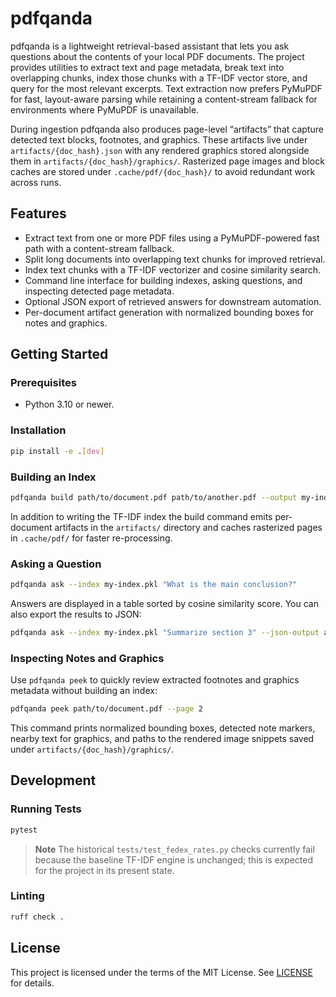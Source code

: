 # pdfqanda

pdfqanda is a lightweight retrieval-based assistant that lets you ask questions about the
contents of your local PDF documents. The project provides utilities to extract text and page
metadata, break text into overlapping chunks, index those chunks with a TF-IDF vector store, and
query for the most relevant excerpts. Text extraction now prefers PyMuPDF for fast, layout-aware
parsing while retaining a content-stream fallback for environments where PyMuPDF is unavailable.

During ingestion pdfqanda also produces page-level “artifacts” that capture detected text blocks,
footnotes, and graphics. These artifacts live under `artifacts/{doc_hash}.json` with any rendered
graphics stored alongside them in `artifacts/{doc_hash}/graphics/`. Rasterized page images and block
caches are stored under `.cache/pdf/{doc_hash}/` to avoid redundant work across runs.

## Features

- Extract text from one or more PDF files using a PyMuPDF-powered fast path with a content-stream
  fallback.
- Split long documents into overlapping text chunks for improved retrieval.
- Index text chunks with a TF-IDF vectorizer and cosine similarity search.
- Command line interface for building indexes, asking questions, and inspecting detected page
  metadata.
- Optional JSON export of retrieved answers for downstream automation.
- Per-document artifact generation with normalized bounding boxes for notes and graphics.

## Getting Started

### Prerequisites

- Python 3.10 or newer.

### Installation

```bash
pip install -e .[dev]
```

### Building an Index

```bash
pdfqanda build path/to/document.pdf path/to/another.pdf --output my-index.pkl
```

In addition to writing the TF-IDF index the build command emits per-document artifacts in the
`artifacts/` directory and caches rasterized pages in `.cache/pdf/` for faster re-processing.

### Asking a Question

```bash
pdfqanda ask --index my-index.pkl "What is the main conclusion?"
```

Answers are displayed in a table sorted by cosine similarity score. You can also export the
results to JSON:

```bash
pdfqanda ask --index my-index.pkl "Summarize section 3" --json-output answers.json
```

### Inspecting Notes and Graphics

Use `pdfqanda peek` to quickly review extracted footnotes and graphics metadata without building an
index:

```bash
pdfqanda peek path/to/document.pdf --page 2
```

This command prints normalized bounding boxes, detected note markers, nearby text for graphics, and
paths to the rendered image snippets saved under `artifacts/{doc_hash}/graphics/`.

## Development

### Running Tests

```bash
pytest
```

> **Note**
> The historical `tests/test_fedex_rates.py` checks currently fail because the baseline TF-IDF
> engine is unchanged; this is expected for the project in its present state.

### Linting

```bash
ruff check .
```

## License

This project is licensed under the terms of the MIT License. See [LICENSE](LICENSE) for details.
